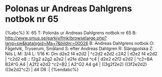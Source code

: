 # Polonas ur Andreas Dahlgrens notbok nr 65

{%abc%}
X: 65
T: Polonäs ur Andreas Dahlgrens notbok nr 65
B: http://www.smus.se/earkiv/fmk/browselarge.php?lang=sw&katalogid=Ma+7&bildnr=00026
B: Andreas Dahlgrens notbok
O: Fågelvik, Tryserum, Småland
S: efter Andreas Dahlgren
R: Slängpolska
Z: Nils L
M: 3/4
L: 1/16
K: Dm
d2e2 f4 e2d2 | ^c2d2 e2d2 c2A2 | d2e2 f4 e2d2 | ^c2d2 e8 ::
f2g2 a2g2 a2e2 | e2fe d2ed ^c4 | d2e2 e2f2 e2d2 | ^c2=BA B2A^G A4 |
A2f2 e2d2 ^c2=B2 | A2^G2 A4 g4 | ((3g2f2e2) ((3f2e2d2) ((3e2d2^c2) | d4 D8 :|
{%endabc%}
